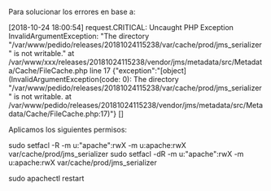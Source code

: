 Para solucionar los errores en base a:

[2018-10-24 18:00:54] request.CRITICAL: Uncaught PHP Exception InvalidArgumentException: "The directory "/var/www/pedido/releases/20181024115238/var/cache/prod/jms_serializer" is not writable." at /var/www/xxx/releases/20181024115238/vendor/jms/metadata/src/Metadata/Cache/FileCache.php line 17 {"exception":"[object] (InvalidArgumentException(code: 0): The directory \"/var/www/pedido/releases/20181024115238/var/cache/prod/jms_serializer\" is not writable. at /var/www/pedido/releases/20181024115238/vendor/jms/metadata/src/Metadata/Cache/FileCache.php:17)"} []


Aplicamos los siguientes permisos:

sudo setfacl -R -m u:"apache":rwX -m u:apache:rwX var/cache/prod/jms_serializer
sudo setfacl -dR -m u:"apache":rwX -m u:apache:rwX var/cache/prod/jms_serializer

sudo apachectl restart